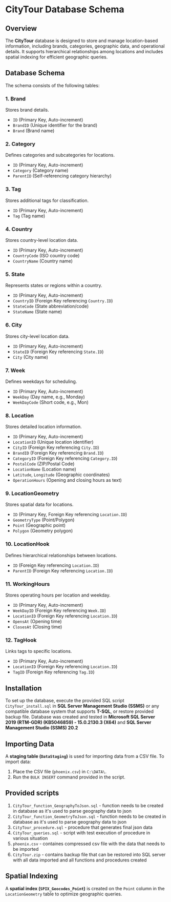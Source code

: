 # CityTour Database Schema

## Overview
The **CityTour** database is designed to store and manage location-based information, including brands, categories, geographic data, and operational details. 
It supports hierarchical relationships among locations and includes spatial indexing for efficient geographic queries.

## Database Schema
The schema consists of the following tables:

### 1. Brand
Stores brand details.
- `ID` (Primary Key, Auto-increment)
- `BrandID` (Unique identifier for the brand)
- `Brand` (Brand name)

### 2. Category
Defines categories and subcategories for locations.
- `ID` (Primary Key, Auto-increment)
- `Category` (Category name)
- `ParentID` (Self-referencing category hierarchy)

### 3. Tag
Stores additional tags for classification.
- `ID` (Primary Key, Auto-increment)
- `Tag` (Tag name)

### 4. Country
Stores country-level location data.
- `ID` (Primary Key, Auto-increment)
- `CountryCode` (ISO country code)
- `CountryName` (Country name)

### 5. State
Represents states or regions within a country.
- `ID` (Primary Key, Auto-increment)
- `CountryID` (Foreign Key referencing `Country.ID`)
- `StateCode` (State abbreviation/code)
- `StateName` (State name)

### 6. City
Stores city-level location data.
- `ID` (Primary Key, Auto-increment)
- `StateID` (Foreign Key referencing `State.ID`)
- `City` (City name)

### 7. Week
Defines weekdays for scheduling.
- `ID` (Primary Key, Auto-increment)
- `WeekDay` (Day name, e.g., Monday)
- `WeekDayCode` (Short code, e.g., Mon)

### 8. Location
Stores detailed location information.
- `ID` (Primary Key, Auto-increment)
- `LocationID` (Unique location identifier)
- `CityID` (Foreign Key referencing `City.ID`)
- `BrandID` (Foreign Key referencing `Brand.ID`)
- `CategoryID` (Foreign Key referencing `Category.ID`)
- `PostalCode` (ZIP/Postal Code)
- `LocationName` (Location name)
- `Latitude`, `Longitude` (Geographic coordinates)
- `OperationHours` (Opening and closing hours as text)

### 9. LocationGeometry
Stores spatial data for locations.
- `ID` (Primary Key, Foreign Key referencing `Location.ID`)
- `GeometryType` (Point/Polygon)
- `Point` (Geographic point)
- `Polygon` (Geometry polygon)

### 10. LocationHook
Defines hierarchical relationships between locations.
- `ID` (Foreign Key referencing `Location.ID`)
- `ParentID` (Foreign Key referencing `Location.ID`)

### 11. WorkingHours
Stores operating hours per location and weekday.
- `ID` (Primary Key, Auto-increment)
- `WeekDayID` (Foreign Key referencing `Week.ID`)
- `LocationID` (Foreign Key referencing `Location.ID`)
- `OpensAt` (Opening time)
- `ClosesAt` (Closing time)

### 12. TagHook
Links tags to specific locations.
- `ID` (Primary Key, Auto-increment)
- `LocationID` (Foreign Key referencing `Location.ID`)
- `TagID` (Foreign Key referencing `Tag.ID`)

## Installation
To set up the database, execute the provided SQL script `CityTour_install.sql` in **SQL Server Management Studio (SSMS)** or any compatible database system that supports **T-SQL**,
or restore provided backup file. Database was created and tested in **Microsoft SQL Server 2019 (RTM-GDR) (KB5046859) - 15.0.2130.3 (X64)** and **SQL Server Management Studio (SSMS) 20.2**

## Importing Data
A **staging table (`DataStaging`)** is used for importing data from a CSV file. To import data:
1. Place the CSV file (`phoenix.csv`) in `C:\DATA\`.
2. Run the `BULK INSERT` command provided in the script.

## Provided scripts 
1. `CityTour_function_GeographyToJson.sql` - function needs to be created in database as it's used to parse geography data to json
2. `CityTour_function_GeometryToJson.sql` - function needs to be created in database as it's used to parse geography data to json
3. `CityTour_procedure.sql` - procedure that generates final json data
4. `CityTour_queries.sql` - script with test execution of procedure in various situation
5. `phoenix.csv` - containes compressed csv file with the data that needs to be imported
6. `CityTour.zip` - contains backup file that can be restored into SQL server with all data imported and all functions and procedures created
   
## Spatial Indexing
A **spatial index (`SPIX_Geocodes_Point`)** is created on the `Point` column in the `LocationGeometry` table to optimize geographic queries.

